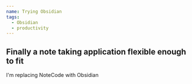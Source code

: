 ```yaml
---
name: Trying Obsidian
tags:
  - Obsidian
  - productivity
---
```


## Finally a note taking application flexible enough to fit

I'm replacing NoteCode with Obsidian
